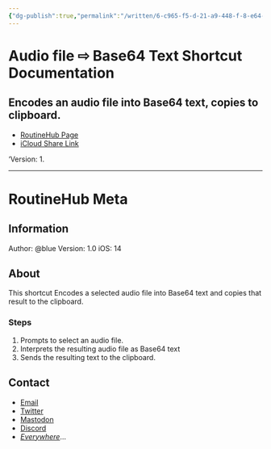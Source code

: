 ```yaml
---
{"dg-publish":true,"permalink":"/written/6-c965-f5-d-21-a9-448-f-8-e64-c01037-aeada-9/","dgHomeLink":true,"dgPassFrontmatter":false}
---
```


  # Audio file ⇨ Base64 Text Shortcut Documentation
## Encodes an audio file into Base64 text, copies to clipboard.

* [RoutineHub Page](https://routinehub.co/shortcut/8914/)
* [iCloud Share Link](https://www.icloud.com/shortcuts/a150696d6250486081d78c1293779a2f)

‘Version: 1.

***
# RoutineHub Meta
## Information
Author: @blue
Version: 1.0
iOS: 14


## About
This shortcut Encodes a selected audio file into Base64 text and copies that result to the clipboard.

### Steps
1. Prompts to select an audio file.
2. Interprets the resulting audio file as Base64 text
3. Sends the resulting text to the clipboard.

## Contact
* [Email](mailto:davidblue@extratone.com) 
* [Twitter](https://twitter.com/NeoYokel)
* [Mastodon](https://mastodon.social/@DavidBlue)
* [Discord](https://discord.gg/0b9KQUKP858b0iZF)
* [*Everywhere*](https://www.notion.so/rotund/9fdc8e9610b34b8f991ebc148b760055?v=c170b58650c04fbdb7adc551a73d16a7)...
